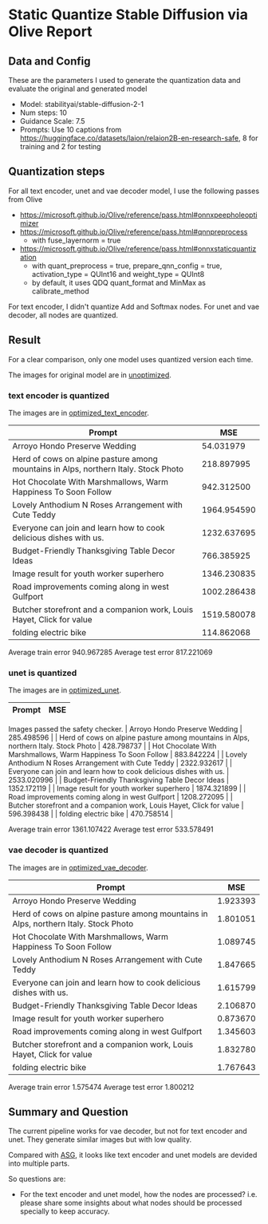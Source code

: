 # Static Quantize Stable Diffusion via Olive Report

## Data and Config

These are the parameters I used to generate the quantization data and evaluate the original and generated model

- Model: stabilityai/stable-diffusion-2-1
- Num steps: 10
- Guidance Scale: 7.5
- Prompts: Use 10 captions from https://huggingface.co/datasets/laion/relaion2B-en-research-safe, 8 for training and 2 for testing

## Quantization steps

For all text encoder, unet and vae decoder model, I use the following passes from Olive

- https://microsoft.github.io/Olive/reference/pass.html#onnxpeepholeoptimizer
- https://microsoft.github.io/Olive/reference/pass.html#qnnpreprocess
    + with fuse_layernorm = true
- https://microsoft.github.io/Olive/reference/pass.html#onnxstaticquantization
    + with quant_preprocess = true, prepare_qnn_config = true, activation_type = QUInt16 and weight_type = QUInt8
    + by default, it uses QDQ quant_format and MinMax as calibrate_method

For text encoder, I didn't quantize Add and Softmax nodes. For unet and vae decoder, all nodes are quantized.

## Result

For a clear comparison, only one model uses quantized version each time.

The images for original model are in [unoptimized](./unoptimized).

### text encoder is quantized

The images are in [optimized_text_encoder](./optimized_text_encoder).

| Prompt | MSE |
|-|-|
| Arroyo Hondo Preserve Wedding | 54.031979 |
| Herd of cows on alpine pasture among mountains in Alps, northern Italy. Stock Photo | 218.897995 |
| Hot Chocolate With Marshmallows, Warm Happiness To Soon Follow | 942.312500 |
| Lovely Anthodium N Roses Arrangement with Cute Teddy | 1964.954590 |
| Everyone can join and learn how to cook delicious dishes with us. | 1232.637695 |
| Budget-Friendly Thanksgiving Table Decor Ideas | 766.385925 |
| Image result for youth worker superhero | 1346.230835 |
| Road improvements coming along in west Gulfport | 1002.286438 |
| Butcher storefront and a companion work, Louis Hayet, Click for value | 1519.580078 |
| folding electric bike | 114.862068 |

Average train error 940.967285
Average test error 817.221069

### unet is quantized

The images are in [optimized_unet](./optimized_unet).

| Prompt | MSE |
|-|-|
Images passed the safety checker.
| Arroyo Hondo Preserve Wedding | 285.498596 |
| Herd of cows on alpine pasture among mountains in Alps, northern Italy. Stock Photo | 428.798737 |
| Hot Chocolate With Marshmallows, Warm Happiness To Soon Follow | 883.842224 |
| Lovely Anthodium N Roses Arrangement with Cute Teddy | 2322.932617 |
| Everyone can join and learn how to cook delicious dishes with us. | 2533.020996 |
| Budget-Friendly Thanksgiving Table Decor Ideas | 1352.172119 |
| Image result for youth worker superhero | 1874.321899 |
| Road improvements coming along in west Gulfport | 1208.272095 |
| Butcher storefront and a companion work, Louis Hayet, Click for value | 596.398438 |
| folding electric bike | 470.758514 |

Average train error 1361.107422
Average test error 533.578491

### vae decoder is quantized

The images are in [optimized_vae_decoder](./optimized_vae_decoder).

| Prompt | MSE |
|-|-|
| Arroyo Hondo Preserve Wedding | 1.923393 |
| Herd of cows on alpine pasture among mountains in Alps, northern Italy. Stock Photo | 1.801051 |
| Hot Chocolate With Marshmallows, Warm Happiness To Soon Follow | 1.089745 |
| Lovely Anthodium N Roses Arrangement with Cute Teddy | 1.847665 |
| Everyone can join and learn how to cook delicious dishes with us. | 1.615799 |
| Budget-Friendly Thanksgiving Table Decor Ideas | 2.106870 |
| Image result for youth worker superhero | 0.873670 |
| Road improvements coming along in west Gulfport | 1.345603 |
| Butcher storefront and a companion work, Louis Hayet, Click for value | 1.832780 |
| folding electric bike | 1.767643 |

Average train error 1.575474
Average test error 1.800212

## Summary and Question

The current pipeline works for vae decoder, but not for text encoder and unet. They generate similar images but with low quality.

Compared with [ASG](https://perceptiveshell.azurewebsites.net/2.9.7/pg_models.html), it looks like text encoder and unet models are devided into multiple parts.

So questions are:

- For the text encoder and unet model, how the nodes are processed? i.e. please share some insights about what nodes should be processed specially to keep accuracy.

